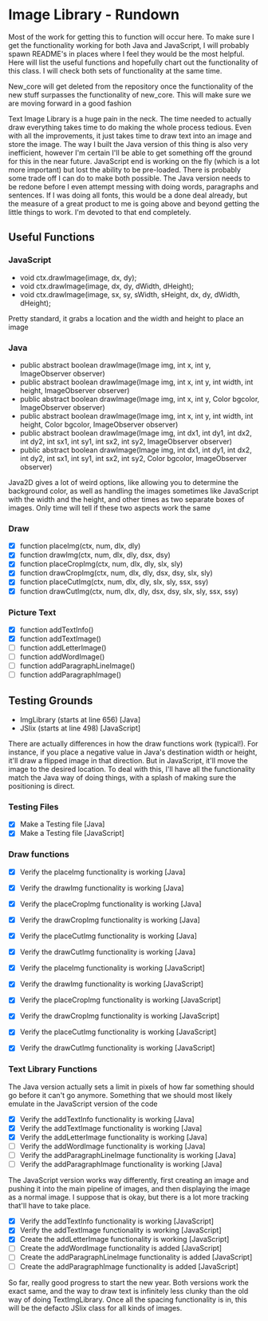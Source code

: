 
# Image Library - Rundown

Most of the work for getting this to function will occur here. To make sure I get the functionality working for both Java and JavaScript, I will probably spawn README's in places where I feel they would be the most helpful. Here will list the useful functions and hopefully chart out the functionality of this class. I will check both sets of functionality at the same time.

New_core will get deleted from the repository once the functionality of the new stuff surpasses the functionality of new_core. This will make sure we are moving forward in a good fashion

Text Image Library is a huge pain in the neck. The time needed to actually draw everything takes time to do making the whole process tedious. Even with all the improvements, it just takes time to draw text into an image and store the image. The way I built the Java version of this thing is also very inefficient, however I'm certain I'll be able to get something off the ground for this in the near future. JavaScript end is working on the fly (which is a lot more important) but lost the ability to be pre-loaded. There is probably some trade off I can do to make both possible. The Java version needs to be redone before I even attempt messing with doing words, paragraphs and sentences. If I was doing all fonts, this would be a done deal already, but the measure of a great product to me is going above and beyond getting the little things to work. I'm devoted to that end completely.

## Useful Functions

### JavaScript

- void ctx.drawImage(image, dx, dy);
- void ctx.drawImage(image, dx, dy, dWidth, dHeight);
- void ctx.drawImage(image, sx, sy, sWidth, sHeight, dx, dy, dWidth, dHeight);

Pretty standard, it grabs a location and the width and height to place an image

### Java

- public abstract boolean drawImage(Image img, int x, int y, ImageObserver observer)
- public abstract boolean drawImage(Image img, int x, int y, int width, int height, ImageObserver observer)
- public abstract boolean drawImage(Image img, int x, int y, Color bgcolor, ImageObserver observer)
- public abstract boolean drawImage(Image img, int x, int y, int width, int height, Color bgcolor, ImageObserver observer)
- public abstract boolean drawImage(Image img, int dx1, int dy1, int dx2, int dy2, int sx1, int sy1, int sx2, int sy2, ImageObserver observer)
- public abstract boolean drawImage(Image img, int dx1, int dy1, int dx2, int dy2, int sx1, int sy1, int sx2, int sy2, Color bgcolor, ImageObserver observer)

Java2D gives a lot of weird options, like allowing you to determine the background color, as well as handling the images sometimes like JavaScript with the width and the height, and other times as two separate boxes of images. Only time will tell if these two aspects work the same

### Draw

- [x] function placeImg(ctx, num, dlx, dly)
- [x] function drawImg(ctx, num, dlx, dly, dsx, dsy)
- [x] function placeCropImg(ctx, num, dlx, dly, slx, sly)
- [x] function drawCropImg(ctx, num, dlx, dly, dsx, dsy, slx, sly)
- [x] function placeCutImg(ctx, num, dlx, dly, slx, sly, ssx, ssy)
- [x] function drawCutImg(ctx, num, dlx, dly, dsx, dsy, slx, sly, ssx, ssy)

### Picture Text

- [x] function addTextInfo()
- [x] function addTextImage()
- [ ] function addLetterImage()
- [ ] function addWordImage()
- [ ] function addParagraphLineImage()
- [ ] function addParagraphImage()

## Testing Grounds

- ImgLibrary (starts at line 656) [Java]
- JSlix (starts at line 498) [JavaScript]

There are actually differences in how the draw functions work (typical!). For instance, if you place a negative value in Java's destination width or height, it'll draw a flipped image in that direction. But in JavaScript, it'll move the image to the desired location. To deal with this, I'll have all the functionality match the Java way of doing things, with a splash of making sure the positioning is direct.

### Testing Files

- [x] Make a Testing file [Java]
- [x] Make a Testing file [JavaScript]

### Draw functions

- [x] Verify the placeImg functionality is working [Java]
- [x] Verify the drawImg functionality is working [Java]
- [x] Verify the placeCropImg functionality is working [Java]
- [x] Verify the drawCropImg functionality is working [Java]
- [x] Verify the placeCutImg functionality is working [Java]
- [x] Verify the drawCutImg functionality is working [Java]

- [x] Verify the placeImg functionality is working [JavaScript]
- [x] Verify the drawImg functionality is working [JavaScript]
- [x] Verify the placeCropImg functionality is working [JavaScript]
- [x] Verify the drawCropImg functionality is working [JavaScript]
- [x] Verify the placeCutImg functionality is working [JavaScript]
- [x] Verify the drawCutImg functionality is working [JavaScript]

### Text Library Functions

The Java version actually sets a limit in pixels of how far something should go before it can't go anymore. Something that we should most likely emulate in the JavaScript version of the code

- [x] Verify the addTextInfo functionality is working [Java]
- [x] Verify the addTextImage functionality is working [Java]
- [x] Verify the addLetterImage functionality is working [Java]
- [ ] Verify the addWordImage functionality is working [Java]
- [ ] Verify the addParagraphLineImage functionality is working [Java]
- [ ] Verify the addParagraphImage functionality is working [Java]

The JavaScript version works way differently, first creating an image and pushing it into the main pipeline of images, and then displaying the image as a normal image. I suppose that is okay, but there is a lot more tracking that'll have to take place.

- [x] Verify the addTextInfo functionality is working [JavaScript]
- [x] Verify the addTextImage functionality is working [JavaScript]
- [x] Create the addLetterImage functionality is working [JavaScript]
- [ ] Create the addWordImage functionality is added [JavaScript]
- [ ] Create the addParagraphLineImage functionality is added [JavaScript]
- [ ] Create the addParagraphImage functionality is added [JavaScript]

So far, really good progress to start the new year. Both versions work the exact same, and the way to draw text is infinitely less clunky than the old way of doing TextImgLibrary. Once all the spacing functionality is in, this will be the defacto JSlix class for all kinds of images.
